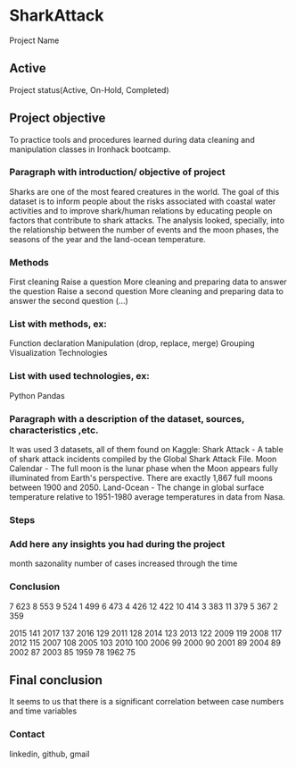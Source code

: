# SharkAttack
Project Name

## Active
Project status(Active, On-Hold, Completed)

## Project objective
To practice tools and procedures learned during data cleaning and manipulation classes in Ironhack bootcamp. 

### Paragraph with introduction/ objective of project

Sharks are one of the most feared creatures in the world. The goal of this dataset is to inform people about the risks associated with coastal water activities and to improve shark/human relations by educating people on factors that contribute to shark attacks. The analysis looked, specially, into the relationship between the number of events and the moon phases, the seasons of the year and the land-ocean temperature.

### Methods
First cleaning
Raise a question
More cleaning and preparing data to answer the question 
Raise a second question
More cleaning and preparing data to answer the second question 
(...)

### List with methods, ex:

Function declaration
Manipulation (drop, replace, merge)
Grouping
Visualization
Technologies

### List with used technologies, ex:

Python
Pandas


### Paragraph with a description of the dataset, sources, characteristics ,etc.
It was used 3 datasets, all of them found on Kaggle:
Shark Attack - A table of shark attack incidents compiled by the Global Shark Attack File.
Moon Calendar - The full moon is the lunar phase when the Moon appears fully illuminated from Earth's perspective. There are exactly 1,867 full moons between 1900 and 2050. 
Land-Ocean - The change in global surface temperature relative to 1951-1980 average temperatures in data from Nasa. 



### Steps

### Add here any insights you had during the project

month sazonality
number of cases increased through the time

### Conclusion

7     623
8     553
9     524
1     499
6     473
4     426
12    422
10    414
3     383
11    379
5     367
2     359

2015    141
2017    137
2016    129
2011    128
2014    123
2013    122
2009    119
2008    117
2012    115
2007    108
2005    103
2010    100
2006     99
2000     90
2001     89
2004     89
2002     87
2003     85
1959     78
1962     75

## Final conclusion

It seems to us that there is a significant correlation between case numbers and time variables

### Contact

linkedin, github, gmail
